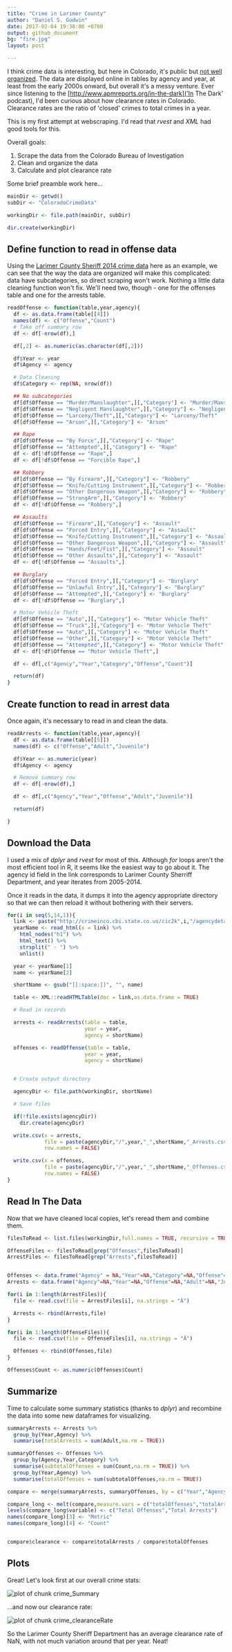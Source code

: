 ```yaml
---
title: "Crime in Larimer County"
author: "Daniel S. Godwin"
date: 2017-02-04 19:38:00 +0700
output: github_document
bg: "fire.jpg"
layout: post

---
```


I think crime data is interesting, but here in Colorado, it's public but [not well organized](http://crimeinco.cbi.state.co.us/). The data are displayed online in tables by agency and year, at least from the early 2000s onward, but overall it's a messy venture. Ever since listening to the [http://www.apmreports.org/in-the-dark]('In The Dark' podcast), I'd been curious about how clearance rates in Colorado. Clearance rates are the ratio of 'closed' crimes to total crimes in a year.

This is my first attempt at webscraping. I'd read that $rvest$ and $XML$ had good tools for this.

Overall goals:
1. Scrape the data from the Colorado Bureau of Investigation
2. Clean and organize the data
3. Calculate and plot clearance rate



Some brief preamble work here...


```r
mainDir <- getwd()
subDir <- "ColoradoCrimeData"

workingDir <- file.path(mainDir, subDir)

dir.create(workingDir)
```

## Define function to read in offense data

Using the [Larimer County Sheriff 2014 crime data](http://crimeinco.cbi.state.co.us/cic2k14/agencydetails.php?id=136) here as an example, we can see that the way the data are organized will make this complicated: data have subcategories, so direct scraping won't work. Nothing a little data cleaning function won't fix. We'll need two, though - one for the offenses table and one for the arrests table.



```r
readOffense <- function(table,year,agency){
  df <- as.data.frame(table[[4]])
  names(df) <- c("Offense","Count")
  # Take off summary row
  df <- df[-nrow(df),]

  df[,2] <- as.numeric(as.character(df[,2]))

  df$Year <- year
  df$Agency <- agency

  # Data Cleaning
  df$Category <- rep(NA, nrow(df))

  ## No subcategories
  df[df$Offense == "Murder/Manslaughter",][,"Category"] <- "Murder/Manslaughter"
  df[df$Offense == "Negligent Manslaughter",][,"Category"] <- "Negligent Manslaughter"
  df[df$Offense == "Larceny/Theft",][,"Category"] <- "Larceny/Theft"
  df[df$Offense == "Arson",][,"Category"] <- "Arson"

  ## Rape
  df[df$Offense == "By Force",][,"Category"] <- "Rape"
  df[df$Offense == "Attempted",][,"Category"] <- "Rape"
  df <- df[!df$Offense == "Rape",]
  df <- df[!df$Offense == "Forcible Rape",]

  ## Robbery
  df[df$Offense == "By Firearm",][,"Category"] <- "Robbery"
  df[df$Offense == "Knife/Cutting Instrument",][,"Category"] <- "Robbery"
  df[df$Offense == "Other Dangerous Weapon",][,"Category"] <- "Robbery"
  df[df$Offense == "StrongArm",][,"Category"] <- "Robbery"
  df <- df[!df$Offense == "Robbery",]

  ## Assaults
  df[df$Offense == "Firearm",][,"Category"] <- "Assault"  
  df[df$Offense == "Forced Entry",][,"Category"] <- "Assault"  
  df[df$Offense == "Knife/Cutting Instrument",][,"Category"] <- "Assault"  
  df[df$Offense == "Other Dangerous Weapon",][,"Category"] <- "Assault"  
  df[df$Offense == "Hands/Feet/Fist",][,"Category"] <- "Assault"  
  df[df$Offense == "Other Assaults",][,"Category"] <- "Assault"  
  df <- df[!df$Offense == "Assaults",]

  ## Burglary
  df[df$Offense == "Forced Entry",][,"Category"] <- "Burglary"  
  df[df$Offense == "Unlawful Entry",][,"Category"] <- "Burglary"  
  df[df$Offense == "Attempted",][,"Category"] <- "Burglary"  
  df <- df[!df$Offense == "Burglary",]

  # Motor Vehicle Theft
  df[df$Offense == "Auto",][,"Category"] <- "Motor Vehicle Theft"  
  df[df$Offense == "Truck",][,"Category"] <- "Motor Vehicle Theft"
  df[df$Offense == "Auto",][,"Category"] <- "Motor Vehicle Theft"  
  df[df$Offense == "Other",][,"Category"] <- "Motor Vehicle Theft"  
  df[df$Offense == "Attempted",][,"Category"] <- "Motor Vehicle Theft"  
  df <- df[!df$Offense == "Motor Vehicle Theft",]

  df <- df[,c("Agency","Year","Category","Offense","Count")]

  return(df)
}
```

## Create function to read in arrest data

Once again, it's necessary to read in and clean the data.


```r
readArrests <- function(table,year,agency){
  df <- as.data.frame(table[[5]])
  names(df) <- c("Offense","Adult","Juvenile")

  df$Year <- as.numeric(year)
  df$Agency <- agency

  # Remove summary row
  df <- df[-nrow(df),]

  df <- df[,c("Agency","Year","Offense","Adult","Juvenile")]

  return(df)

}  
```

## Download the Data

I used a mix of $dplyr$ and $rvest$ for most of this. Although $for$ loops aren't the most efficient tool in R, it seems like the easiest way to go about it. The agency id field in the link corresponds to Larimer County Sherriff Department, and year iterates from 2005-2014.

Once it reads in the data, it dumps it into the agency appropriate directory so that we can then reload it without bothering with their servers.


```r
for(i in seq(5,14,1)){
  link <- paste("http://crimeinco.cbi.state.co.us/cic2k",i,"/agencydetails.php?id=136",sep="")
  yearName <- read_html(x = link) %>%
    html_nodes("h1") %>%
    html_text() %>%
    strsplit(" - ") %>%
    unlist()

  year <- yearName[1]
  name <- yearName[2]

  shortName <- gsub("[[:space:]]", "", name)

  table <- XML::readHTMLTable(doc = link,as.data.frame = TRUE)

  # Read in records

  arrests <- readArrests(table = table,
                         year = year,
                         agency = shortName)

  offenses <- readOffense(table = table,
                         year = year,
                         agency = shortName)


  # Create output directory

  agencyDir <- file.path(workingDir, shortName)

  # Save files

  if(!file.exists(agencyDir))
    dir.create(agencyDir)

  write.csv(x = arrests,
            file = paste(agencyDir,"/",year,"_",shortName,"_Arrests.csv",sep=""),
            row.names = FALSE)

  write.csv(x = offenses,
            file = paste(agencyDir,"/",year,"_",shortName,"_Offenses.csv",sep=""),
            row.names = FALSE)
}
```

## Read In The Data

Now that we have cleaned local copies, let's reread them and combine them.


```r
filesToRead <- list.files(workingDir,full.names = TRUE, recursive = TRUE)

OffenseFiles <- filesToRead[grep("Offenses",filesToRead)]
ArrestFiles <- filesToRead[grep("Arrests",filesToRead)]


Offenses <- data.frame("Agency" = NA,"Year"=NA,"Category"=NA,"Offense"=NA,"Count"=NA)
Arrests <- data.frame("Agency"=NA,"Year"=NA,"Offense"=NA,"Adult"=NA,"Juvenile"=NA)

for(i in 1:length(ArrestFiles)){
  file <- read.csv(file = ArrestFiles[i], na.strings = "Â")

  Arrests <- rbind(Arrests,file)
}

for(i in 1:length(OffenseFiles)){
  file <- read.csv(file = OffenseFiles[i], na.strings = "Â")

  Offenses <- rbind(Offenses,file)
}

Offenses$Count <- as.numeric(Offenses$Count)
```

## Summarize

Time to calculate some summary statistics (thanks to $dplyr$) and recombine the data into some new dataframes for visualizing.


```r
summaryArrests <- Arrests %>%
  group_by(Year,Agency) %>%
  summarise(totalArrests = sum(Adult,na.rm = TRUE))

summaryOffenses <- Offenses %>%
  group_by(Agency,Year,Category) %>%
  summarise(subtotalOffenses = sum(Count,na.rm = TRUE)) %>%
  group_by(Year,Agency) %>%
  summarise(totalOffenses = sum(subtotalOffenses,na.rm = TRUE))

compare <- merge(summaryArrests, summaryOffenses, by = c("Year","Agency"))

compare_long <- melt(compare,measure.vars = c("totalOffenses","totalArrests"))
levels(compare_long$variable) <- c("Total Offenses","Total Arrests")
names(compare_long)[3] <- "Metric"
names(compare_long)[4] <- "Count"


compare$clearance <- compare$totalArrests / compare$totalOffenses
```

## Plots

Great! Let's look first at our overall crime stats:

![plot of chunk crime_Summary](../figs/crime_Summary-1.png)

...and now our clearance rate:

![plot of chunk crime_clearanceRate](../figs/crime_clearanceRate-1.png)

So the Larimer County Sheriff Department has an average clearance rate of NaN, with not much variation around that per year. Neat!
